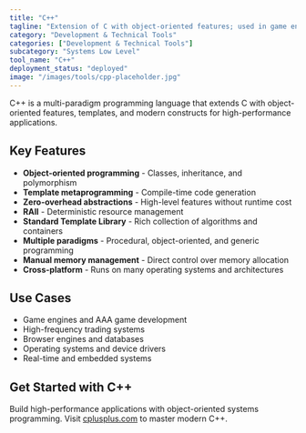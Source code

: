 ```yaml
---
title: "C++"
tagline: "Extension of C with object-oriented features; used in game engines, device drivers, and high-performance tools"
category: "Development & Technical Tools"
categories: ["Development & Technical Tools"]
subcategory: "Systems Low Level"
tool_name: "C++"
deployment_status: "deployed"
image: "/images/tools/cpp-placeholder.jpg"
---
```

C++ is a multi-paradigm programming language that extends C with object-oriented features, templates, and modern constructs for high-performance applications.

## Key Features

- **Object-oriented programming** - Classes, inheritance, and polymorphism
- **Template metaprogramming** - Compile-time code generation
- **Zero-overhead abstractions** - High-level features without runtime cost
- **RAII** - Deterministic resource management
- **Standard Template Library** - Rich collection of algorithms and containers
- **Multiple paradigms** - Procedural, object-oriented, and generic programming
- **Manual memory management** - Direct control over memory allocation
- **Cross-platform** - Runs on many operating systems and architectures

## Use Cases

- Game engines and AAA game development
- High-frequency trading systems
- Browser engines and databases
- Operating systems and device drivers
- Real-time and embedded systems

## Get Started with C++

Build high-performance applications with object-oriented systems programming. Visit [cplusplus.com](https://cplusplus.com) to master modern C++.